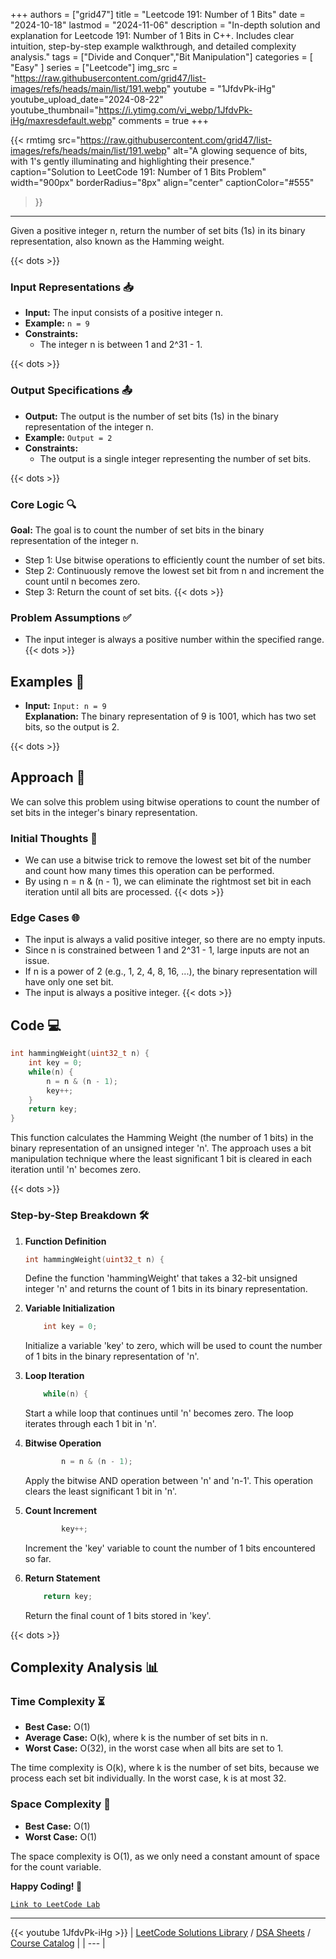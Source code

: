 
+++
authors = ["grid47"]
title = "Leetcode 191: Number of 1 Bits"
date = "2024-10-18"
lastmod = "2024-11-06"
description = "In-depth solution and explanation for Leetcode 191: Number of 1 Bits in C++. Includes clear intuition, step-by-step example walkthrough, and detailed complexity analysis."
tags = ["Divide and Conquer","Bit Manipulation"]
categories = [
    "Easy"
]
series = ["Leetcode"]
img_src = "https://raw.githubusercontent.com/grid47/list-images/refs/heads/main/list/191.webp"
youtube = "1JfdvPk-iHg"
youtube_upload_date="2024-08-22"
youtube_thumbnail="https://i.ytimg.com/vi_webp/1JfdvPk-iHg/maxresdefault.webp"
comments = true
+++


{{< rmtimg 
    src="https://raw.githubusercontent.com/grid47/list-images/refs/heads/main/list/191.webp" 
    alt="A glowing sequence of bits, with 1's gently illuminating and highlighting their presence."
    caption="Solution to LeetCode 191: Number of 1 Bits Problem"
    width="900px"
    borderRadius="8px"
    align="center" 
    captionColor="#555"
>}}
---
Given a positive integer n, return the number of set bits (1s) in its binary representation, also known as the Hamming weight.
<!--more-->
{{< dots >}}
### Input Representations 📥
- **Input:** The input consists of a positive integer n.
- **Example:** `n = 9`
- **Constraints:**
	- The integer n is between 1 and 2^31 - 1.

{{< dots >}}
### Output Specifications 📤
- **Output:** The output is the number of set bits (1s) in the binary representation of the integer n.
- **Example:** `Output = 2`
- **Constraints:**
	- The output is a single integer representing the number of set bits.

{{< dots >}}
### Core Logic 🔍
**Goal:** The goal is to count the number of set bits in the binary representation of the integer n.

- Step 1: Use bitwise operations to efficiently count the number of set bits.
- Step 2: Continuously remove the lowest set bit from n and increment the count until n becomes zero.
- Step 3: Return the count of set bits.
{{< dots >}}
### Problem Assumptions ✅
- The input integer is always a positive number within the specified range.
{{< dots >}}
## Examples 🧩
- **Input:** `Input: n = 9`  \
  **Explanation:** The binary representation of 9 is 1001, which has two set bits, so the output is 2.

{{< dots >}}
## Approach 🚀
We can solve this problem using bitwise operations to count the number of set bits in the integer's binary representation.

### Initial Thoughts 💭
- We can use a bitwise trick to remove the lowest set bit of the number and count how many times this operation can be performed.
- By using n = n & (n - 1), we can eliminate the rightmost set bit in each iteration until all bits are processed.
{{< dots >}}
### Edge Cases 🌐
- The input is always a valid positive integer, so there are no empty inputs.
- Since n is constrained between 1 and 2^31 - 1, large inputs are not an issue.
- If n is a power of 2 (e.g., 1, 2, 4, 8, 16, ...), the binary representation will have only one set bit.
- The input is always a positive integer.
{{< dots >}}
## Code 💻
```cpp
int hammingWeight(uint32_t n) {
    int key = 0;
    while(n) {
        n = n & (n - 1);
        key++;
    }
    return key;
}
```

This function calculates the Hamming Weight (the number of 1 bits) in the binary representation of an unsigned integer 'n'. The approach uses a bit manipulation technique where the least significant 1 bit is cleared in each iteration until 'n' becomes zero.

{{< dots >}}
### Step-by-Step Breakdown 🛠️
1. **Function Definition**
	```cpp
	int hammingWeight(uint32_t n) {
	```
	Define the function 'hammingWeight' that takes a 32-bit unsigned integer 'n' and returns the count of 1 bits in its binary representation.

2. **Variable Initialization**
	```cpp
	    int key = 0;
	```
	Initialize a variable 'key' to zero, which will be used to count the number of 1 bits in the binary representation of 'n'.

3. **Loop Iteration**
	```cpp
	    while(n) {
	```
	Start a while loop that continues until 'n' becomes zero. The loop iterates through each 1 bit in 'n'.

4. **Bitwise Operation**
	```cpp
	        n = n & (n - 1);
	```
	Apply the bitwise AND operation between 'n' and 'n-1'. This operation clears the least significant 1 bit in 'n'.

5. **Count Increment**
	```cpp
	        key++;
	```
	Increment the 'key' variable to count the number of 1 bits encountered so far.

6. **Return Statement**
	```cpp
	    return key;
	```
	Return the final count of 1 bits stored in 'key'.

{{< dots >}}
## Complexity Analysis 📊
### Time Complexity ⏳
- **Best Case:** O(1)
- **Average Case:** O(k), where k is the number of set bits in n.
- **Worst Case:** O(32), in the worst case when all bits are set to 1.

The time complexity is O(k), where k is the number of set bits, because we process each set bit individually. In the worst case, k is at most 32.

### Space Complexity 💾
- **Best Case:** O(1)
- **Worst Case:** O(1)

The space complexity is O(1), as we only need a constant amount of space for the count variable.

**Happy Coding! 🎉**


[`Link to LeetCode Lab`](https://leetcode.com/problems/number-of-1-bits/description/)

---
{{< youtube 1JfdvPk-iHg >}}
| [LeetCode Solutions Library](https://grid47.xyz/leetcode/) / [DSA Sheets](https://grid47.xyz/sheets/) / [Course Catalog](https://grid47.xyz/courses/) |
| --- |
